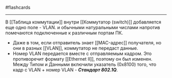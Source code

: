 #flashcards
***
В [[Таблица коммутации]] внутри [[Коммутатор (switch)]] добавляется еще одно поле - VLAN. и обычными натуральными числами напротив помечаются подключенные к различным портам ПК.
- Даже в том, если отправитель знает [[MAC-адрес]] получателя, но они в разных [[VLAN]], коммутатор не передаст данные.
- Номер VLAN передается вместе с отправляемым кадром. Это противоречит формату [[Ethernet II]], поэтому он был изменен. Между Типом и Данными включили указатель (0x8100) того, что кадр с VLAN + номер VLAN - ***Стандарт 802.1Q***.
<!--SR:!2025-10-20,14,250-->